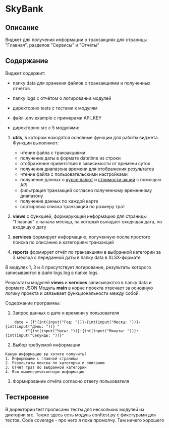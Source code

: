 # SkyBank

## Описание

Виджет для получения информации о транзакциях для страницы "Главная", разделов "Сервисы" и "Отчёты"

## Содержание

Виджет содержит:

* папку data для хранения файлов с транзакциями и полученных отчётов
* папку logs с отчётом о логировании модулей
* директорию tests с тестами к модулям
* файл .env.example с примерами API_KEY

* директорию src с 5 модулями:

1. **utils**, в котором находятся основные функции для работы виджета. Функции выполняют:
    + чтение файла с транзакциями
    + получение даты в формате datetime из строки
    + отображение приветствия в зависимости от времени суток
    + получения диапазона времени для отображения результатов
    + чтение файла с пользовательскими настройками
    + получение данных о [курсе валют](https://apilayer.com/marketplace/exchangerates_data-api) и [стоимости акций](https://site.financialmodelingprep.com/developer/docs) с помощью API.
    + фильтрация транзакций согласно полученному временному диапазону
    + получение данных по каждой карте
    + сортировка списка транзакций по размеру трат


2. **views** с функцией, формирующей информацию для страницы "Главная" с начала месяца, на который выпадает входящая
   дата, по входящую дату
3. **services** формирует информацию, полученную после простого поиска по описанию и категориям транзакций
4. **reports** формирует отчёт по транзакциям в выбранной категории за 3 месяца с переданной даты в папку data в
   XLSX-формате

В модулях 1, 3 и 4 присутствует логирование, результаты которого записываются в файл logs.log в папке logs.

Результаты модулей **views** и **services** записываются в папку data и формате JSON
Модуль **main** в корне проекта отвечает за основную логику проекта и связывает функциональности между собой.

Содержание программы:

1. Запрос данных о дате и времени у пользователя

```
    date = (f"{int(input("Год: "))}-{int(input("Месяц: "))}-{int(input("День: "))} "
         f"{int(input("Часы: "))}:{int(input("Минуты: "))}:{int(input("Секунды: "))}"
```

2. Выбор требуемой информации
```
Какую информацию вы хотите получить?
1. Информацию с главной страницы
2. Результаты поиска по категории и описанию
3. Отчёт трат по выбранной категории
4. Всю вышеперечисленную информацию
```
3. Формирование отчёта согласно ответу пользователя


## Тестировние

В директории test прописаны тесты для нескольких модулей из диктории src.
Также здесь есть модуль conftest.py с фикстурами для тестов. Code coverage - про него я пока промолчу. Там ничего хорошего